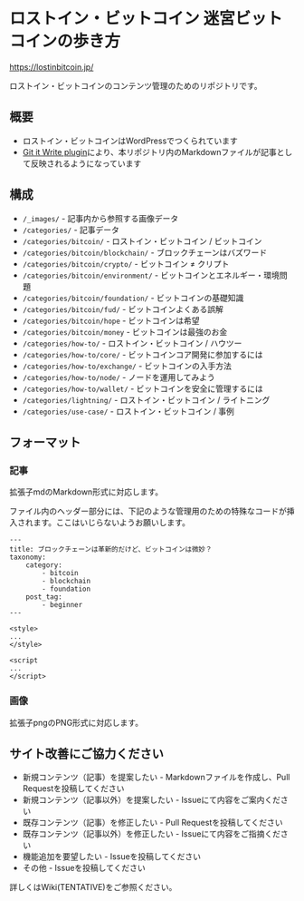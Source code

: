 # ロストイン・ビットコイン 迷宮ビットコインの歩き方

https://lostinbitcoin.jp/

ロストイン・ビットコインのコンテンツ管理のためのリポジトリです。

## 概要
- ロストイン・ビットコインはWordPressでつくられています
- [Git it Write plugin](https://ja.wordpress.org/plugins/git-it-write/
)により、本リポジトリ内のMarkdownファイルが記事として反映されるようになっています


## 構成

- `/_images/` - 記事内から参照する画像データ
- `/categories/` - 記事データ
- `/categories/bitcoin/` - ロストイン・ビットコイン / ビットコイン
- `/categories/bitcoin/blockchain/` - ブロックチェーンはバズワード
- `/categories/bitcoin/crypto/` - ビットコイン ≠ クリプト
- `/categories/bitcoin/environment/` - ビットコインとエネルギー・環境問題
- `/categories/bitcoin/foundation/` - ビットコインの基礎知識
- `/categories/bitcoin/fud/` - ビットコインよくある誤解
- `/categories/bitcoin/hope` - ビットコインは希望
- `/categories/bitcoin/money` - ビットコインは最強のお金
- `/categories/how-to/` - ロストイン・ビットコイン / ハウツー
- `/categories/how-to/core/` - ビットコインコア開発に参加するには
- `/categories/how-to/exchange/` - ビットコインの入手方法
- `/categories/how-to/node/` - ノードを運用してみよう
- `/categories/how-to/wallet/` - ビットコインを安全に管理するには
- `/categories/lightning/` - ロストイン・ビットコイン / ライトニング
- `/categories/use-case/` - ロストイン・ビットコイン / 事例

## フォーマット
### 記事
拡張子mdのMarkdown形式に対応します。

ファイル内のヘッダー部分には、下記のような管理用のための特殊なコードが挿入されます。ここはいじらないようお願いします。

```
---
title: ブロックチェーンは革新的だけど、ビットコインは微妙？
taxonomy:
    category:
        - bitcoin
        - blockchain
        - foundation
    post_tag:
        - beginner
---

<style>
...
</style>

<script
...
</script>
```

### 画像
拡張子pngのPNG形式に対応します。


## サイト改善にご協力ください
- 新規コンテンツ（記事）を提案したい - Markdownファイルを作成し、Pull Requestを投稿してください
- 新規コンテンツ（記事以外）を提案したい - Issueにて内容をご案内ください
- 既存コンテンツ（記事）を修正したい - Pull Requestを投稿してください
- 既存コンテンツ（記事以外）を修正したい - Issueにて内容をご指摘ください
- 機能追加を要望したい - Issueを投稿してください
- その他 - Issueを投稿してください

詳しくはWiki(TENTATIVE)をご参照ください。


